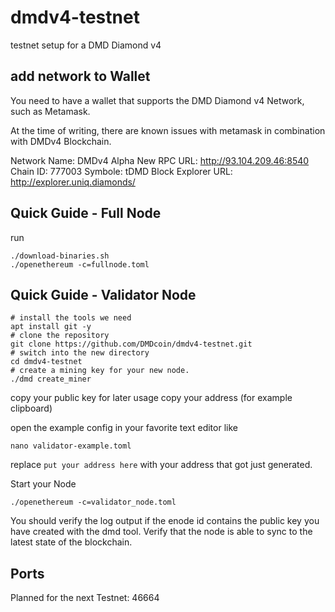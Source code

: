 # dmdv4-testnet
testnet setup for a DMD Diamond v4


## add network to Wallet

You need to have a wallet that supports the DMD Diamond v4 Network,
such as Metamask. 

At the time of writing, there are known issues with metamask in combination with DMDv4 Blockchain.

Network Name: DMDv4 Alpha
New RPC URL: http://93.104.209.46:8540
Chain ID: 777003
Symbole: tDMD
Block Explorer URL: http://explorer.uniq.diamonds/




## Quick Guide - Full Node

run 
```
./download-binaries.sh
./openethereum -c=fullnode.toml
```

## Quick Guide - Validator Node



```
# install the tools we need
apt install git -y
# clone the repository
git clone https://github.com/DMDcoin/dmdv4-testnet.git
# switch into the new directory
cd dmdv4-testnet
# create a mining key for your new node.
./dmd create_miner
```

copy your public key for later usage
copy your address (for example clipboard)

open the example config in your favorite text editor like
```
nano validator-example.toml
```

replace `put your address here` with your address that got just generated.

Start your Node
```
./openethereum -c=validator_node.toml
```

You should verify the log output if the enode id contains the public key you have created with the dmd tool.
Verify that the node is able to sync to the latest state of the blockchain.



## Ports

Planned for the next Testnet: 46664




